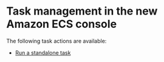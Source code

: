 # Task management in the new Amazon ECS console<a name="available-task-actions"></a>

The following task actions are available:
+ [Run a standalone task](https://docs.aws.amazon.com/AmazonECS/latest/developerguide/ecs_run_task-v2)